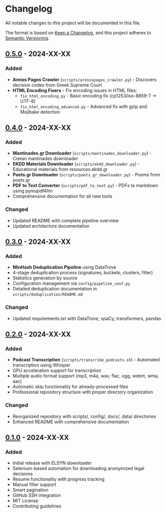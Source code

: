 # Changelog

All notable changes to this project will be documented in this file.

The format is based on [Keep a Changelog](https://keepachangelog.com/en/1.0.0/),
and this project adheres to [Semantic Versioning](https://semver.org/spec/v2.0.0.html).

## [0.5.0] - 2024-XX-XX

### Added
- **Areios Pagos Crawler** (`scripts/areiospagos_crawler.py`) - Discovers decision codes from Greek Supreme Court
- **HTML Encoding Fixers** - Fix encoding issues in HTML files:
  - `fix_html_encoding.py` - Basic encoding fix (cp1253/iso-8859-7 → UTF-8)
  - `fix_html_encoding_advanced.py` - Advanced fix with gzip and Mojibake detection

## [0.4.0] - 2024-XX-XX

### Added
- **Mantinades.gr Downloader** (`scripts/mantinades_downloader.py`) - Cretan mantinades downloader
- **EKDD Materials Downloader** (`scripts/ekdd_downloader.py`) - Educational materials from resources.ekdd.gr
- **Poets.gr Downloader** (`scripts/poets_gr_downloader.py`) - Poems from poets.gr
- **PDF to Text Converter** (`scripts/pdf_to_text.py`) - PDFs to markdown using pymupdf4llm
- Comprehensive documentation for all new tools

### Changed
- Updated README with complete pipeline overview
- Updated architecture documentation

## [0.3.0] - 2024-XX-XX

### Added
- **MinHash Deduplication Pipeline** using DataTrove
- 4-stage deduplication process (signatures, buckets, clusters, filter)
- Statistics generation by source
- Configuration management via `config/pipeline_conf.py`
- Detailed deduplication documentation in `scripts/deduplication/README.md`

### Changed
- Updated requirements.txt with DataTrove, spaCy, transformers, pandas

## [0.2.0] - 2024-XX-XX

### Added
- **Podcast Transcription** (`scripts/transcribe_podcasts.sh`) - Automated transcription using Whisper
- GPU acceleration support for transcription
- Multiple audio format support (mp3, m4a, wav, flac, ogg, webm, wma, aac)
- Automatic skip functionality for already-processed files
- Professional repository structure with proper directory organization

### Changed
- Reorganized repository with scripts/, config/, docs/, data/ directories
- Enhanced README with comprehensive documentation

## [0.1.0] - 2024-XX-XX

### Added
- Initial release with ELSYN downloader
- Selenium-based automation for downloading anonymized legal decisions
- Resume functionality with progress tracking
- Manual filter support
- Smart pagination
- GitHub SSH integration
- MIT License
- Contributing guidelines

[0.5.0]: https://github.com/mersinkonomi/greek_llm_pipeline/tree/v0.5.0
[0.4.0]: https://github.com/mersinkonomi/greek_llm_pipeline/tree/v0.4.0
[0.3.0]: https://github.com/mersinkonomi/greek_llm_pipeline/tree/v0.3.0
[0.2.0]: https://github.com/mersinkonomi/greek_llm_pipeline/tree/v0.2.0
[0.1.0]: https://github.com/mersinkonomi/greek_llm_pipeline/tree/v0.1.0
